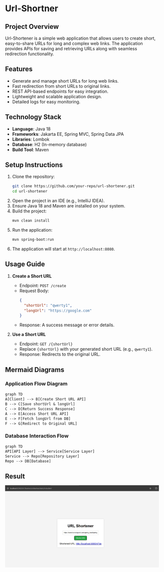 
# Url-Shortner

## Project Overview
Url-Shortener is a simple web application that allows users to create short, easy-to-share URLs for long and complex web links. The application provides APIs for saving and retrieving URLs along with seamless redirection functionality.

## Features
- Generate and manage short URLs for long web links.
- Fast redirection from short URLs to original links.
- REST API-based endpoints for easy integration.
- Lightweight and scalable application design.
- Detailed logs for easy monitoring.

## Technology Stack
- **Language**: Java 18
- **Frameworks**: Jakarta EE, Spring MVC, Spring Data JPA
- **Libraries**: Lombok
- **Database**: H2 (In-memory database)
- **Build Tool**: Maven

## Setup Instructions
1. Clone the repository:
   ```bash
   git clone https://github.com/your-repo/url-shortener.git
   cd url-shortener
   ```
2. Open the project in an IDE (e.g., IntelliJ IDEA).
3. Ensure Java 18 and Maven are installed on your system.
4. Build the project:
   ```bash
   mvn clean install
   ```
5. Run the application:
   ```bash
   mvn spring-boot:run
   ```
6. The application will start at `http://localhost:8080`.

## Usage Guide
1. **Create a Short URL**
   - Endpoint: `POST /create`
   - Request Body:
     ```json
     {
       "shortUrl": "qwerty1",
       "longUrl": "https://google.com"
     }
     ```
   - Response: A success message or error details.

2. **Use a Short URL**
   - Endpoint: `GET /{shortUrl}`
   - Replace `{shortUrl}` with your generated short URL (e.g., `qwerty1`).
   - Response: Redirects to the original URL.

## Mermaid Diagrams
### Application Flow Diagram
```mermaid
graph TD
A[Client] --> B[Create Short URL API]
B --> C[Save shortUrl & longUrl]
C --> D[Return Success Response]
A --> E[Access Short URL API]
E --> F[Fetch longUrl from DB]
F --> G[Redirect to Original URL]
```

### Database Interaction Flow
```mermaid
graph TD
API[API Layer] --> Service[Service Layer]
Service --> Repo[Repository Layer]
Repo --> DB[Database]
```

## Result

![result.jpg](src/main/resources/static/result/result.jpg)
